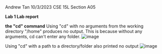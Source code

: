 Andrew Tan
10/3/2023
CSE 15L Section A05

**Lab 1 Lab report**

**the "cd" command**
Using "cd" with no arguments from the working directory "/home" produces no output. This is because without any arguments, cd can't 
enter any folder. 
![image](https://github.com/Ant044/cse15l-lab-reports/assets/146861585/c55d080c-2ddc-4719-9ab0-0d1e823888dd)

Using "cd" with a path to a directory/folder also printed no output 
 ![image](https://github.com/Ant044/cse15l-lab-reports/assets/146861585/90070819-bb9e-4233-9452-760f52167534)

